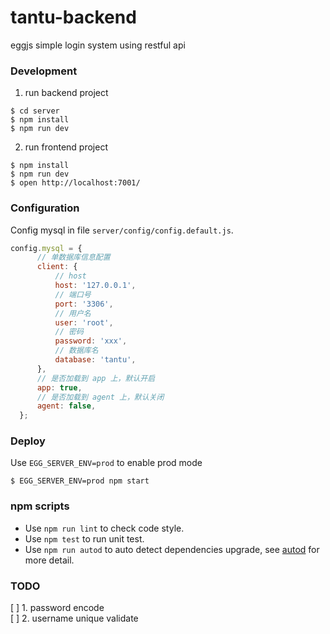 # tantu-backend

eggjs simple login system using restful api 


### Development

1. run backend project

```shell
$ cd server
$ npm install
$ npm run dev
```

2. run frontend project

```shell
$ npm install
$ npm run dev
$ open http://localhost:7001/
```

### Configuration

Config mysql in file `server/config/config.default.js`.

```javascript
config.mysql = {
      // 单数据库信息配置
      client: {
          // host
          host: '127.0.0.1',
          // 端口号
          port: '3306',
          // 用户名
          user: 'root',
          // 密码
          password: 'xxx',
          // 数据库名
          database: 'tantu',
      },
      // 是否加载到 app 上，默认开启
      app: true,
      // 是否加载到 agent 上，默认关闭
      agent: false,
  };
```


### Deploy

Use `EGG_SERVER_ENV=prod` to enable prod mode

```shell
$ EGG_SERVER_ENV=prod npm start
```

### npm scripts

- Use `npm run lint` to check code style.
- Use `npm test` to run unit test.
- Use `npm run autod` to auto detect dependencies upgrade, see [autod](https://www.npmjs.com/package/autod) for more detail.


### TODO

[ ] 1. password encode  
[ ] 2. username unique validate


[egg]: https://eggjs.org
